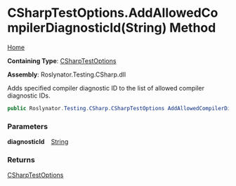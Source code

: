 # CSharpTestOptions\.AddAllowedCompilerDiagnosticId\(String\) Method

[Home](../../../../../README.md)

**Containing Type**: [CSharpTestOptions](../README.md)

**Assembly**: Roslynator\.Testing\.CSharp\.dll

  
Adds specified compiler diagnostic ID to the list of allowed compiler diagnostic IDs\.

```csharp
public Roslynator.Testing.CSharp.CSharpTestOptions AddAllowedCompilerDiagnosticId(string diagnosticId)
```

### Parameters

**diagnosticId** &ensp; [String](https://docs.microsoft.com/en-us/dotnet/api/system.string)

### Returns

[CSharpTestOptions](../README.md)

